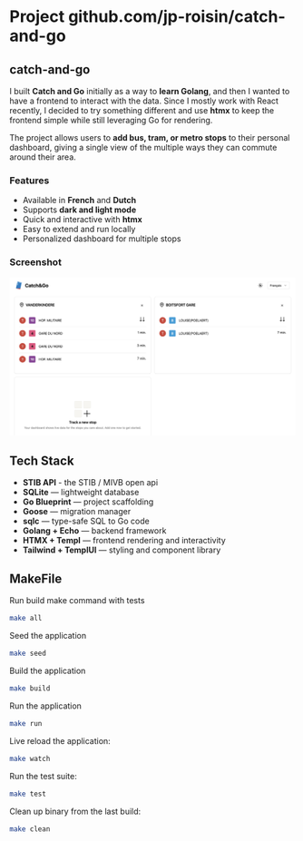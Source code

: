 # Project github.com/jp-roisin/catch-and-go

## catch-and-go

I built **Catch and Go** initially as a way to **learn Golang**, and then I wanted to have a frontend to interact with the data. Since I mostly work with React recently, I decided to try something different and use **htmx** to keep the frontend simple while still leveraging Go for rendering.  

The project allows users to **add bus, tram, or metro stops** to their personal dashboard, giving a single view of the multiple ways they can commute around their area.

### Features

- Available in **French** and **Dutch**
- Supports **dark and light mode**
- Quick and interactive with **htmx**
- Easy to extend and run locally
- Personalized dashboard for multiple stops

### Screenshot

![Dashboard screenshot](./docs/screenshot.png)

## Tech Stack

- **STIB API** - the STIB / MIVB open api
- **SQLite** — lightweight database
- **Go Blueprint** — project scaffolding
- **Goose** — migration manager
- **sqlc** — type-safe SQL to Go code
- **Golang + Echo** — backend framework
- **HTMX + Templ** — frontend rendering and interactivity
- **Tailwind + TemplUI** — styling and component library

## MakeFile

Run build make command with tests
```bash
make all
```

Seed the application
```bash
make seed
```

Build the application
```bash
make build
```

Run the application
```bash
make run
```

Live reload the application:
```bash
make watch
```

Run the test suite:
```bash
make test
```

Clean up binary from the last build:
```bash
make clean
```

